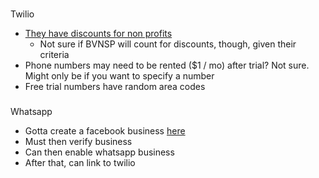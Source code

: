 ###
Twilio
* [They have discounts for non profits](https://www.twilio.com/console/twilio-org/?utm_medium=console&utm_source=alert&utm_campaign=org_banner)
    * Not sure if BVNSP will count for discounts, though, given their criteria
* Phone numbers may need to be rented ($1 / mo) after trial? Not sure. Might only be if you want to specify a number
* Free trial numbers have random area codes

###
Whatsapp
* Gotta create a facebook business [here](https://business.facebook.com/settings/info/)
* Must then verify business
* Can then enable whatsapp business
* After that, can link to twilio

